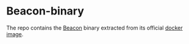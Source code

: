 # Beacon-binary
The repo contains the [Beacon](https://github.com/5hadowblad3/Beacon_artifact) binary extracted from its official [docker image](https://hub.docker.com/r/yguoaz/beacon). 
